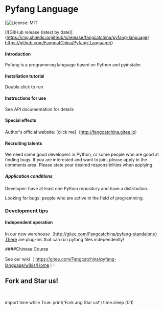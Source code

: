 # Pyfang Language



[![License: MIT](https://img.shields.io/badge/License-MIT-blue.svg]https://www.gnu.org/licenses/mit)

[![GitHub release (latest by date)](https://img.shields.io/github/v/release/fangcatchina/pyfang-language] https://github.com/FangcatChina/Pyfang-Language/)

#### Introduction



Pyfang is a programming language based on Python and pyinstaler.



#### Installation tutorial



Double click to run



#### Instructions for use



See API documentation for details



#### Special effects



Author's official website: [click me]（http://fangcatchina.gitee.io)



#### Recruiting talents



We need some good developers in Python, or some people who are good at finding bugs. If you are interested and want to join, please apply in the comments area. Please state your desired responsibilities when applying.

##### Application conditions



Developer: have at least one Python repository and have a distribution.

Looking for bugs: people who are active in the field of programming.

### Development tips



#### Independent operation



In our new warehouse（http://gitee.com/Fangcatchina/pyfang-standalone）There are plug-ins that can run pyfang files independently!

####Chinese Course



See our wiki（ https://gitee.com/Fangcatchina/pyfang-language/wikis/Home )！



## Fork and Star us!

` ` ` `

import time
while True:
print('Fork ang Star us!')
time.sleep (0.1)
` ` ` `
